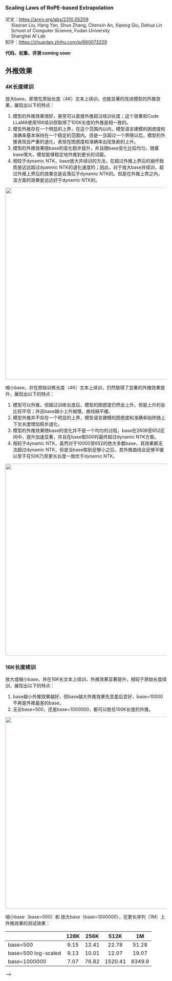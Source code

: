 ### Scaling Laws of RoPE-based Extrapolation

论文：https://arxiv.org/abs/2310.05209  
&emsp; Xiaoran Liu, Hang Yan, Shuo Zhang, Chenxin An, Xipeng Qiu, Dahua Lin  
&emsp; School of Computer Science, Fudan University  
&emsp; Shanghai AI Lab  
知乎：https://zhuanlan.zhihu.com/p/660073229

**代码、权重、评测 coming soon**

## 外推效果

### 4K长度续训

放大base，即使在原始长度（4K）文本上续训，也能显著的改进模型的外推效果，展现出以下的特点：

1. 模型的外推效果很好，甚至可以直接外推超过续训长度；这个效果和Code LLaMA使用16K续训但取得了100K长度的外推是相一致的。
2. 模型外推存在一个明显的上界，在这个范围内以内，模型语言建模的困惑度和准确率基本保持在一个稳定的范围内。但是一旦超过一个界限以后，模型的外推表现会严重的退化，表现在困惑度和准确率出现急剧的上升。
3. 模型的外推效果随base的变化稳步提升，并且随base变化比较均匀，随着base增大，模型能够稳定地外推到更长的词窗。
4. 相较于dynamic NTK，base放大并续训的方法，在超过外推上界后的崩坏趋势是远远超过dyanmic NTK的退化速度的；因此，对于放大base并续训，超过外推上界后的效果总是会落后于dynamic NTK的。但是在外推上界之内，该方案的效果是远远好于dynamic NTK的。

<p align="center">
    <img src="https://pic4.zhimg.com/v2-632e630ef8b0572f36a4c1d0f80c093f_r.jpg" width="600"/>
<p>

缩小base，并在原始训练长度（4K）文本上续训，仍然取得了显著的外推效果提升，展现出以下的特点：

1. 模型可以外推，但超过训练长度后，模型的困惑度仍然会上升，但是上升的会比较平坦；并且base越小上升越慢，曲线越平缓。
2. 模型外推并不存在一个明显的上界，模型语言建模的困惑度和准确率始终随上下文长度增加稳步退化。
3. 模型的外推效果随base的变化并不是一个均匀的过程，base在2608至652区间中，提升加速显著，并且在base取500时最终超过dynamic NTK方案。
4. 相较于dynamic NTK，虽然对于10000至652的绝大多数base，其效果都无法超过dynamic NTK，但是当base取到足够小之后，其外推曲线会足够平缓以至于在50K乃至更长长度一致优于dynamic NTK。

<p align="center">
    <img src="https://pic2.zhimg.com/v2-acb4d5b7a983a6bb86be8a1fec79a435_r.jpg" width="600"/>
<p>

### 16K长度续训

放大或缩小base，并在16K长文本上续训，外推效果显著提升，相较于原始长度续训，展现出以下的特点：
1. base越小外推效果越好，但base越大外推效果先变差后变好，base=10000不再是外推最差的base。
2. 无论base=500，还是base=1000000，都可以胜任100K长度的外推。

<p align="center">
    <img src="https://pic3.zhimg.com/v2-456112f9c3a1e964c2d1f33a63c7888e_r.jpg" width="600"/>
<p>

缩小base（base=500）和 放大base（base=1000000），在更长序列（1M）上外推效果的测试效果：

| | 128K | 256K | 512K | 1M |
| --- |:---:|:---:|:---:|:---:|
| base=500 | 9.15 | 12.41 | 22.78 | 51.28 |
| base=500 log-scaled | 9.13 | 10.01 | 12.07 | 19.07 |
| base=1000000 | 7.07 | 76.82 | 1520.41 | 8349.9 |

<!-- ## 原理解释

### RoPE外推的临界维度

**引理 1. (临界维度的定义)** 对于基于RoPE的大语言模型（RoPE-based LLMs），假设其预训练文本长度为 $T_\text{train}$，自注意力头维度数量为 $d$ ，即 $\bm{q}_t,\bm{k}_s\in\mathbb{R}^d$ 。那么存在这样一个维度， $d_\text{extra}$ ：前$d_\text{extra}$个维度 感知了对应维度上全周期的位置编码，后 $d-d_\text{extra}$ 个维度 只感知了对应维度上一个周期内的部分编码，如下式所示。  
$$\begin{aligned}
T_n=\frac{2\pi}{\theta_n}=2\pi\cdot{10000}^{\frac{2n}{d}}\leq T_\text{train}\text{,} &\text{\quad for\ }n=0,\cdots,d_\text{extra}/2-1\text{,} \\
T_n=\frac{2\pi}{\theta_n}=2\pi\cdot{10000}^{\frac{2n}{d}}>T_\text{train}\text{,} &\text{\quad for\ }n=d_\text{extra}/2,\cdots,d/2-1\text{.} 
\end{aligned}$$  
因此，对于基于RoPE的大语言模型，我们将 $d_\text{extra}$，即 $\bm{q}_t,\bm{k}_s$ 中感知了全周期位置编码的维度的数量，称作 **RoPE外推的临界维度**（**critical dimension for RoPE-based extrapolation**），计算方式如下式所示。  
$$d_\text{extra}=2\left\lceil{\dfrac{d}{2}}\log_{10000}{\dfrac{T_\text{train}}{2\pi}}\right\rceil
\text{.}$$

对于LLaMA2，根据其训练长度 $T_\text{train}=4096$ ，注意力头维度 $d=128$ ，可以得到 $d_\text{extra}=92$ ，即**LLaMA2中前92维度都是感知了完整的位置信息**，在外推时是比较可靠的，**后36维度 由于没有感知完整的位置信息 是外推问题的根源**。

<p align="center">
    <img src="https://pic3.zhimg.com/v2-f96a63e1a1df8b7cc50ce4a065cbdf4e_r.jpg" width="600"/>
<p>

### RoPE外推的缩放法则

**定理 3. (扩展的RoPE外推的缩放法则)** 对于基于RoPE的大语言模型（RoPE-based LLMs），假设其预训练文本长度 $T_\text{train}$，对应临界维度 $d_\text{extra}$，如果在微调阶段将base调整为$\beta>1$，并且使用更长长度长度 $T_\text{tune}\geq T_\text{train}$ 的文本续训，那么模型的外推能力不降；当且仅当 $\beta=10000$ 且 $T_\text{tune}=T_\text{train}$ 时，外推效果不变。此外，存在一个 **临界base**  $\beta_0$ ，根据 续训文本长度 $T_\text{tune}$ 和 预训练文本长度 $T_\text{train}$ 决定：  
$$\beta_0={10000}^{\log_{\frac{T_\text{train}}{2\pi}}{\frac{T_\text{tune}}{2\pi}}}\text{.}$$  
如果 $\beta>\beta_0$，外推上界根据 base取值 $\beta$ 和 临界维度 $d_\text{extra}$ 决定：  
$$T_\text{extra}=2\pi\cdot\beta^{d_\text{extra}\cdot\frac{1}{d}}= 2\pi\cdot\beta^{\left\lceil{\frac{d}{2}}\log_{10000}{\frac{T_\text{train}}{2\pi}}\right\rceil\cdot{\frac{2}{d}}}\text{.}$$  
如果 $\beta\leq\beta_0$，外推上界就是续训长度 $T_\text{tune}$，但是 临界维度会更新如下：  
$$d'_\text{extra}=2\left\lceil{\frac{d}{2}}\log_{\beta}{\frac{T_\text{tune}}{2\pi}}\right\rceil\geq2\left\lceil{\frac{d}{2}}\log_{10000}{\frac{T_\text{train}}{2\pi}}\right\rceil=d_\text{extra}\text{.}$$  
虽然如此，如果 $\beta$ 足够小，模型还是可以外推超过 $T_\text{tune}$；特别地，如果 $\beta$ 小于如下的 $\beta_1,\beta_2,\beta_3$，外推效果会得到显著提升。  
$$\beta_1 = \frac{2 T_\text{tune}}{\pi}\text{, \quad}\beta_2 = \frac{T_\text{tune}}{\pi}\text{, \quad}\beta_3 = \frac{T_\text{tune}}{2\pi}\text{.}$$  

将不同base取值下续训LLaMA2实际支持的最大上下文长度，对比理论外推上界，两者呈现惊人的重合。

<p align="center">
    <img src="https://pic2.zhimg.com/v2-3edf0f17bbc67a35878b4eee67aebde9_r.jpg" width="600"/>
<p>

<!-- ## 代码结构

## 任务评测 --> -->
